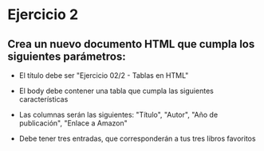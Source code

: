 # Ejercicio 2
## Crea un nuevo documento HTML que cumpla los siguientes parámetros:

- El título debe ser "Ejercicio 02/2 - Tablas en HTML"

- El body debe contener una tabla que cumpla las siguientes características

 - Las columnas serán las siguientes: "Título", "Autor", "Año de publicación", "Enlace a Amazon"

 - Debe tener tres entradas, que corresponderán a tus tres libros favoritos